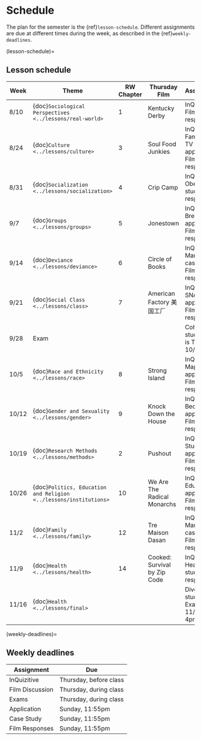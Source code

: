 # Schedule

The plan for the semester is the {ref}`lesson-schedule`. Different assignments are due at different times during the week, as described in the {ref}`weekly-deadlines`.


(lesson-schedule)=
## Lesson schedule
| Week  | Theme                            | RW Chapter | Thursday Film              | Assignments                                            |
|-------|----------------------------------|------------|----------------------------|--------------------------------------------------------|
| 8/10  | {doc}`Sociological Perspectives  <../lessons/real-world>`        | 1          | Kentucky Derby         | InQuizitive; Film response      |
| 8/24  | {doc}`Culture  <../lessons/culture>`                        | 3          | Soul Food Junkies  | InQuizitive; Families on TV application, Film response |
| 8/31  | {doc}`Socialization  <../lessons/socialization>`                  | 4          | Crip Camp  | InQuizitive; Obesity case study, Film response         |
| 9/7  | {doc}`Groups    <../lessons/groups>`                       | 5          | Jonestown  | InQuizitive; Breaching application, , Film response       |
| 9/14  | {doc}`Deviance    <../lessons/deviance>`                           | 6          | Circle of Books  | InQuizitive; Marijuana case study, Film response    |
| 9/21  | {doc}`Social Class      <../lessons/class>`                  | 7          | American Factory 美国工𠂆  | InQuizitive; SNAP application, Film response           |
| 9/28 | Exam                             |            |                            | Cohabit case study; Exam is Thursday 10/1                             |
| 10/5  | {doc}`Race and Ethnicity <../lessons/race>`              | 8          | Strong Island  | InQuizitive; Map application, Film response            |
| 10/12  | {doc}`Gender and Sexuality  <../lessons/gender>`            | 9          | Knock Down the House  | InQuizitive; Bechdel application, Film response        |
| 10/19 | {doc}`Research Methods    <../lessons/methods>`               | 2          | Pushout  | InQuizitive; Study Design application, Film response   |
| 10/26 | {doc}`Politics, Education and Religion  <../lessons/institutions>`  | 10         | We Are The Radical Monarchs  | InQuizitive; Education application, Film response      |
| 11/2  | {doc}`Family    <../lessons/family>`                          | 12         | Tre Maison Dasan | InQuizitive; Marriage case study, Film response        |
| 11/9  | {doc}`Health    <../lessons/health>`                          | 14         | Cooked: Survival by Zip Code | InQuizitive; Health case study, Film response          |
| 11/16 |  {doc}`Health    <../lessons/final>`                       |            |                            | Divorce case study; Final Exam, Friday 11/20 @ 4pm                                             |

(weekly-deadlines)=
## Weekly deadlines

| Assignment      | Due                    |
|-----------------|------------------------|
| InQuizitive     | Thursday, before class     |
| Film Discussion | Thursday, during class |
| Exams           | Thursday, during class |
| Application     | Sunday, 11:55pm       |
| Case Study      | Sunday, 11:55pm         |
| Film Responses  | Sunday, 11:55pm         |
